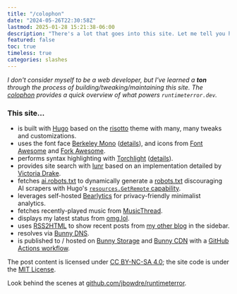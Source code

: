 ```yaml
---
title: "/colophon"
date: "2024-05-26T22:30:58Z"
lastmod: 2025-01-28 15:21:38-06:00
description: "There's a lot that goes into this site. Let me tell you how it works."
featured: false
toc: true
timeless: true
categories: slashes
---
```

*I don't consider myself to be a web developer, but I've learned a **ton** through the process of building/tweaking/maintaining this site. The [colophon](https://indieweb.org/colophon) provides a quick overview of what powers `runtimeterror.dev`.*

### This site...
- is built with [Hugo](https://gohugo.io/) based on the [risotto](https://github.com/joeroe/risotto) theme with many, many tweaks and customizations.
- uses the font face [Berkeley Mono](https://berkeleygraphics.com/typefaces/berkeley-mono/) ([details](/using-custom-font-hugo/)), and icons from [Font Awesome](https://fontawesome.com/) and [Fork Awesome](https://forkaweso.me/).
- performs syntax highlighting with [Torchlight](https://torchlight.dev) ([details](/spotlight-on-torchlight/)).
- provides site search with [lunr](https://lunrjs.com/) based on an implementation detailed by [Victoria Drake](https://victoria.dev/blog/add-search-to-hugo-static-sites-with-lunr/).
- fetches [ai.robots.txt](https://github.com/ai-robots-txt/ai.robots.txt) to dynamically generate a [robots.txt](/robots.txt) discouraging AI scrapers with Hugo's [`resources.GetRemote` capability](https://gohugo.io/functions/resources/getremote/).
- leverages self-hosted [Bearlytics](https://github.com/HermanMartinus/bearlytics) for privacy-friendly minimalist analytics.
- fetches recently-played music from [MusicThread](https://musicthread.app/).
- displays my latest status from [omg.lol](https://home.omg.lol/referred-by/jbowdre).
- uses [RSS2HTML](https://rss2html.net/) to show recent posts from [my other blog](https://srsbsns.lol) in the sidebar.
- resolves via [Bunny DNS](https://bunny.net/dns/).
- is published to / hosted on [Bunny Storage](https://bunny.net/storage/) and [Bunny CDN](https://bunny.net/cdn/) with a [GitHub Actions workflow](//further-down-the-bunny-hole/).

The post content is licensed under [CC BY-NC-SA 4.0](https://creativecommons.org/licenses/by-nc-sa/4.0/); the site code is under the [MIT License](https://github.com/jbowdre/runtimeterror/blob/main/LICENSE).


Look behind the scenes at [github.com/jbowdre/runtimeterror](https://github.com/jbowdre/runtimeterror).
